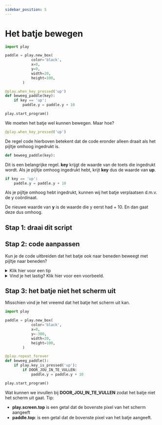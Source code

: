 ```yaml
---
sidebar_position: 5
---
```


# Het batje bewegen

```python
import play

paddle = play.new_box(
            color='black',
            x=0,
            y=0,
            width=20,
            height=100,
        )

@play.when_key_pressed('up')
def beweeg_paddle(key):
    if key == 'up':
        paddle.y = paddle.y + 10

play.start_program()
```

We moeten het batje wel kunnen bewegen. Maar hoe?

```python
@play.when_key_pressed('up')
```
De regel code hierboven betekent dat de code eronder alleen draait als het pijltje omhoog ingedrukt is.

```python
def beweeg_paddle(key):
```
Dit is een belangrijke regel. **key** krijgt de waarde van de toets die ingedrukt wordt. Als je pijltje omhoog ingedrukt hebt, krijt **key** dus de waarde van **up**.

```python
if key == 'up':
    paddle.y = paddle.y + 10
```
Als je pijltje omhoog hebt ingedrukt, kunnen wij het batje verplaatsen d.m.v. de y coördinaat.

De nieuwe waarde van **y** is de waarde die y eerst had + 10. En dan gaat deze dus omhoog.

## Stap 1: draai dit script

## Stap 2: code aanpassen
Kun je de code uitbreiden dat het batje ook naar beneden beweegt met pijltje naar beneden?

<details>
  <summary>Klik hier voor een tip</summary>
  <p>Welk if-statement kun je toevoegen? Hoe zorg je dat **y** lager wordt?</p>
</details>

<details>
  <summary>Vind je het lastig? Klik hier voor een voorbeeld.</summary>
  <p>
  ```python 
import play 

paddle = play.new_box(
            color='black',
            x=0,
            y=-300,
            width=20,
            height=100,
        )

@play.repeat_forever
def beweeg_paddle():
    if play.key_is_pressed('up'):
        paddle.y = paddle.y + 10
    if play.key_is_pressed('down'):
        paddle.y = paddle.y - 10

play.start_program()
    ```
  </p>
</details>

## Stap 3: het batje niet het scherm uit
Misschien vind je het vreemd dat het batje het scherm uit kan.

```python
import play 

paddle = play.new_box(
            color='black',
            x=0,
            y=-300,
            width=20,
            height=100,
        )

@play.repeat_forever
def beweeg_paddle():
    if play.key_is_pressed('up'):
        if DOOR_JOU_IN_TE_VULLEN:
            paddle.y = paddle.y + 10

play.start_program()
```
Wat kunnen we invullen bij **DOOR_JOU_IN_TE_VULLEN** zodat het batje niet het scherm uit gaat.
Tip:
- **play.screen.top** is een getal dat de bovenste pixel van het scherm aangeeft
- **paddle.top**: is een getal dat de bovenste pixel van het batje aangeeft.










